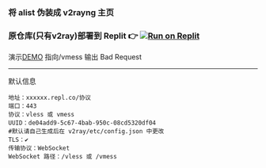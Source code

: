 
### 将 alist 伪装成 v2rayng 主页

### 原仓库(只有v2ray)部署到 Replit 👉 [![Run on Replit](https://replit.com/badge/github/alanlichen/dpp-on-repl)](https://replit.com/github/sbwml/hello-repl)

演示[DEMO](https://alist.pigpigeon.repl.co)
指向/vmess 输出 Bad Request

---------------------

默认信息
```
地址：xxxxxx.repl.co/协议
端口：443
协议：vless 或 vmess
UUID：de04add9-5c67-4bab-950c-08cd5320df04 
#默认请自己生成后在 v2ray/etc/config.json 中更改
TLS：✔
传输协议：WebSocket
WebSocket 路径：/vless 或 /vmess
```
